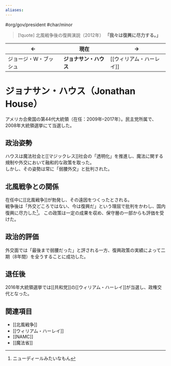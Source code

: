 ```yaml
---
aliases:
---
```

#org/gov/president #char/minor  

> [!quote] 北風戦争後の復興演説（2012年）
> **「我々は復興に尽力する。」**

| <center>←</center> | <center>現在</center> | <center>→</center> |
| ------------------ | ------------------- | ------------------ |
| ジョージ・W・ブッシュ | **ジョナサン・ハウス** | [[ウィリアム・ハーレイ]] |

# ジョナサン・ハウス（Jonathan House）

アメリカ合衆国の第44代大統領（在任：2009年–2017年）。民主党所属で、2008年大統領選挙にて当選した。  

## 政治姿勢
ハウスは魔法社会と[[マジックレス]]社会の「透明化」を推進し、魔法に関する規制や外交において融和的な政策を取った。  
しかし、その姿勢は常に「弱腰外交」と批判された。  

## 北風戦争との関係
在任中に[[北風戦争]]が勃発し、その遠因をつくったとされる。  
戦争後は「外交どころではない、今は復興だ」という理屈で批判をかわし、国内復興に尽力した[^1]。
この政策は一定の成果を収め、保守層の一部からも評価を受けた。  

## 政治的評価
外交面では「最後まで弱腰だった」と評される一方、復興政策の実績によって二期（8年間）を全うすることに成功した。  

## 退任後
2016年大統領選挙では[[共和党]]の[[ウィリアム・ハーレイ]]が当選し、政権交代となった。  

## 関連項目
- [[北風戦争]]  
- [[ウィリアム・ハーレイ]]  
- [[NAMC]]  
- [[魔法省]]  

[^1]: ニューディールみたいなもん
